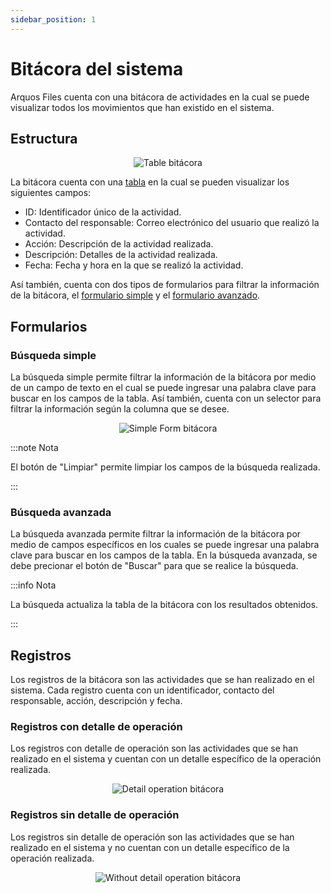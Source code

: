 ```yaml
---
sidebar_position: 1
---
```


# Bitácora del sistema

Arquos Files cuenta con una bitácora de actividades en la cual se puede visualizar todos los movimientos que han existido en el sistema.

## Estructura

<div align="center">
  <img src="/img/work/qry/bitacora/table-bitacora.png" alt="Table bitácora" />
</div>

La bitácora cuenta con una [tabla](/docs/genericos/tablas) en la cual se pueden visualizar los siguientes campos:

* ID: Identificador único de la actividad.
* Contacto del responsable: Correo electrónico del usuario que realizó la actividad.
* Acción: Descripción de la actividad realizada.
* Descripción: Detalles de la actividad realizada.
* Fecha: Fecha y hora en la que se realizó la actividad.

Así también, cuenta con dos tipos de formularios para filtrar la información de la bitácora, el [formulario simple](/docs/genericos/formularios#búsqueda-simple) y el [formulario avanzado](/docs/genericos/formularios#búsqueda-avanzada).

## Formularios

### Búsqueda simple

La búsqueda simple permite filtrar la información de la bitácora por medio de un campo de texto en el cual se puede ingresar una palabra clave para buscar en los campos de la tabla. Así también, cuenta con un selector para filtrar la información según la columna que se desee.

<div align="center">
  <img src="/img/work/qry/bitacora/filter-simple-form-bitacora.png" alt="Simple Form bitácora" />
</div>

:::note Nota

El botón de "Limpiar" permite limpiar los campos de la búsqueda realizada.

:::

### Búsqueda avanzada

La búsqueda avanzada permite filtrar la información de la bitácora por medio de campos específicos en los cuales se puede ingresar una palabra clave para buscar en los campos de la tabla. En la búsqueda avanzada, se debe precionar el botón de "Buscar" para que se realice la búsqueda.

:::info Nota

La búsqueda actualiza la tabla de la bitácora con los resultados obtenidos.

:::

## Registros

Los registros de la bitácora son las actividades que se han realizado en el sistema. Cada registro cuenta con un identificador, contacto del responsable, acción, descripción y fecha.

### Registros con detalle de operación

Los registros con detalle de operación son las actividades que se han realizado en el sistema y cuentan con un detalle específico de la operación realizada.

<div align="center">
  <img src="/img/work/qry/bitacora/show-bitacora-with-details.png" alt="Detail operation bitácora" />
</div>

### Registros sin detalle de operación

Los registros sin detalle de operación son las actividades que se han realizado en el sistema y no cuentan con un detalle específico de la operación realizada.

<div align="center">
  <img src="/img/work/qry/bitacora/show-bitacora-without-details.png" alt="Without detail operation bitácora" />
</div>
